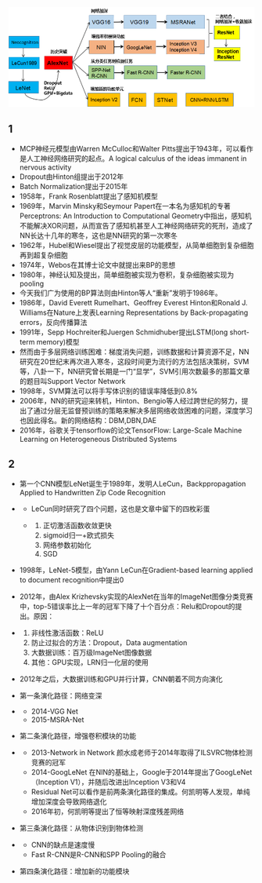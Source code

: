 ![1552985939402](神经网络发展史.images/1552985939402.png)

## 1

- MCP神经元模型由Warren McCulloc和Walter Pitts提出于1943年，可以看作是人工神经网络研究的起点。A logical calculus of the ideas immanent in nervous activity
- Dropout由Hinton组提出于2012年
- Batch Normalization提出于2015年
- 1958年，Frank Rosenblatt提出了感知机模型
- 1969年，Marvin Minsky和Seymour Papert在一本名为感知机的专著Perceptrons: An Introduction to Computational Geometry中指出，感知机不能解决XOR问题，从而宣告了感知机甚至人工神经网络研究的死刑，造成了NN长达十几年的寒冬，这也是NN研究的第一次寒冬
- 1962年，Hubel和Wiesel提出了视觉皮层的功能模型，从简单细胞到复杂细胞再到超复杂细胞
- 1974年，Webos在其博士论文中就提出来BP的思想
- 1980年，神经认知及提出，简单细胞被实现为卷积，复杂细胞被实现为pooling
- 今天我们广为使用的BP算法则由Hinton等人“重新”发明于1986年。
- 1986年，David Everett Rumelhart、Geoffrey Everest Hinton和Ronald J. Williams在Nature上发表Learning Representations by Back-propagating errors，反向传播算法
- 1991年，Sepp Hochreiter和Juergen Schmidhuber提出LSTM(long short-term memory)模型
- 然而由于多层网络训练困难：梯度消失问题，训练数据和计算资源不足，NN研究在20世纪末再次进入寒冬，这段时间更为流行的方法包括决策树，SVM等，八卦一下，NN研究曾长期是一门“显学”，SVM引用次数最多的那篇文章的题目叫Support Vector Network
- 1998年，SVM算法可以将手写体识别的错误率降低到0.8%
- 2006年，NN的研究迎来转机，Hinton、Bengio等人经过跨世纪的努力，提出了通过分层无监督预训练的策略来解决多层网络收敛困难的问题，深度学习也因此得名。新的网络结构：DBM,DBN,DAE
- 2016年，谷歌关于tensorflow的论文TensorFlow: Large-Scale Machine Learning on Heterogeneous Distributed Systems

## 2

- 第一个CNN模型LeNet诞生于1989年，发明人LeCun，Backppropagation Applied to Handwritten Zip Code Recognition

- - LeCun同时研究了四个问题，这也是文章中留下的四枚彩蛋

  - 1. 正切激活函数收敛更快
    2. sigmoid归一+欧式损失
    3. 网络参数初始化
    4. SGD

- 1998年，LeNet-5模型，由Yann LeCun在Gradient-based learning applied to document recognition中提出0

- 2012年，由Alex Krizhevsky实现的AlexNet在当年的ImageNet图像分类竞赛中，top-5错误率比上一年的冠军下降了十个百分点：Relu和Dropout的提出。原因：

- 1. 非线性激活函数：ReLU
  2. 防止过拟合的方法：Dropout，Data augmentation
  3. 大数据训练：百万级ImageNet图像数据
  4. 其他：GPU实现，LRN归一化层的使用

- 2012年之后，大数据训练和GPU并行计算，CNN朝着不同方向演化

- 第一条演化路径：网络变深

- - 2014-VGG Net
  - 2015-MSRA-Net

- 第二条演化路径，增强卷积模块的功能

- - 2013-Network in Network 颜水成老师于2014年取得了ILSVRC物体检测竞赛的冠军
  - 2014-GoogLeNet 在NIN的基础上，Google于2014年提出了GoogLeNet（Inception V1），并随后改进出Inception V3和V4
  - Residual Net可以看作是前两条演化路径的集成。何凯明等人发现，单纯增加深度会导致网络退化
  - 2016年初，何凯明等提出了恒等映射深度残差网络

- 第三条演化路径：从物体识别到物体检测

- - CNN的缺点是速度慢
  - Fast R-CNN是R-CNN和SPP Pooling的融合

- 第四条演化路径：增加新的功能模块